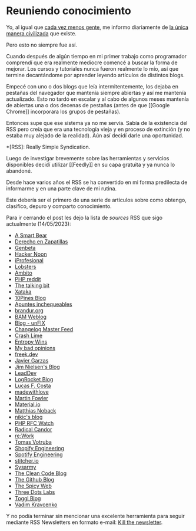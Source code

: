 ﻿# Reuniendo conocimiento

Yo, al igual que [cada vez menos gente](https://trends.google.es/trends/explore?cat=5&date=all&q=rss&hl=es),
me informo diariamente de [la única manera civilizada](https://felixcrux.com/blog/feeds-the-only-civilised-way-to-read-online)
que existe.

Pero esto no siempre fue así.

Cuando después de algún tiempo en mi primer trabajo como programador comprendí
que era realmente mediocre comencé a buscar la forma de mejorar. Los cursos y
tutoriales nunca fueron realmente lo mío, así que termine decantándome por
aprender leyendo artículos de distintos blogs.

Empecé con uno o dos blogs que leía intermitentemente, los dejaba en pestañas
del navegador que mantenía siempre abiertas y así me mantenía actualizado. Esto
no tardó en escalar y al cabo de algunos meses mantenía de abiertas una o dos
decenas de pestañas (antes de que [[Google Chrome]] incorporara los grupos de
pestañas).

Entonces supe que ese sistema ya no me servía. Sabía de la existencia del RSS
pero creía que era una tecnología vieja y en proceso de extinción (y no estaba
muy alejado de la realidad). Aún así decidí darle una oportunidad.

*[RSS]: Really Simple Syndication.

Luego de investigar brevemente sobre las herramientas y servicios disponibles
decidí utilizar [[Feedly]] en su capa gratuita y ya nunca lo abandoné.

Desde hace varios años el RSS se ha convertido en mi forma predilecta de
informarme y en una parte clave de mi rutina.

Este debería ser el primero de una serie de artículos sobre como obtengo,
clasifico, depuro y comparto conocimiento.

Para ir cerrando el post les dejo la lista de *sources* RSS que sigo actualmente
(14/05/2023):

- [A Smart Bear](https://longform.asmartbear.com/)
- [Derecho en Zapatillas](https://www.derechoenzapatillas.com/)
- [Genbeta](https://www.genbeta.com/)
- [Hacker Noon](https://hackernoon.com/)
- [iProfesional](https://www.iprofesional.com/)
- [Lobsters](https://lobste.rs/)
- [Ambito](https://www.ambito.com/)
- [PHP reddit](https://www.reddit.com/r/PHP)
- [The talking bit](https://franiglesias.github.io/)
- [Xataka](https://www.xataka.com/)
- [10Pines Blog](https://blog.10pines.com/)
- [Apuntes inchequeables](https://facundoolano.github.io/)
- [brandur.org](https://brandur.org/)
- [BAM Weblog](https://brianmckenna.org/blog/)
- [Blog - unFIX](https://unfix.com/blog)
- [Changelog Master Feed](https://changelog.com/)
- [Crash Lime](https://animaomnium.github.io/)
- [Entropy Wins](https://www.entropywins.wtf/blog/)
- [My bad opinions](https://ferd.ca)
- [freek.dev](https://freek.dev/)
- [Javier Garzas](https://www.javiergarzas.com/)
- [Jim Nielsen's Blog](https://blog.jim-nielsen.com/)
- [LeadDev](https://leaddev.com/)
- [LogRocket Blog](https://blog.logrocket.com/)
- [Lucas F. Costa](https://lucasfcosta.com/)
- [madewithlove](https://madewithlove.com/blog/)
- [Martin Fowler](https://martinfowler.com/)
- [Material.io](https://m3.material.io/)
- [Matthias Noback](https://matthiasnoback.nl/)
- [nikic's blog](https://www.npopov.com/)
- [PHP RFC Watch](https://php.watch/rfcs)
- [Radical Candor](https://www.radicalcandor.com/blog/)
- [re:Work](https://rework.withgoogle.com/)
- [Tomas Votruba](https://tomasvotruba.com/)
- [Shopify Engineering](https://shopify.engineering/)
- [Spotify Engineering](https://engineering.atspotify.com/)
- [stitcher.io](https://stitcher.io/)
- [Sysarmy](https://sysarmy.com/blog/)
- [The Clean Code Blog](https://blog.cleancoder.com/)
- [The Github Blog](https://github.blog/)
- [The Spicy Web](https://www.spicyweb.dev/)
- [Three Dots Labs](https://threedots.tech/)
- [Toggl Blog](https://toggl.com/blog/)
- [Vadim Kravcenko](https://vadimkravcenko.com/)

Y no podía terminar sin mencionar una excelente herramienta para seguir mediante
RSS Newsletters en formato e-mail: [Kill the newsletter](https://kill-the-newsletter.com/).
